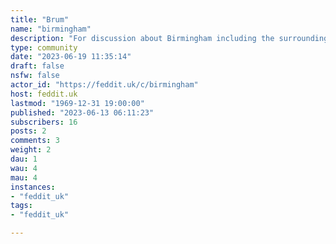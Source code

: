 ```yaml
---
title: "Brum" 
name: "birmingham"
description: "For discussion about Birmingham including the surrounding West Midlands area. Discuss all things from news, travel, culture, and general life around Birmingham!Rules and other welcoming info can be found [here](https://feddit.uk/post/1)"
type: community
date: "2023-06-19 11:35:14"
draft: false
nsfw: false
actor_id: "https://feddit.uk/c/birmingham"
host: feddit.uk
lastmod: "1969-12-31 19:00:00"
published: "2023-06-13 06:11:23"
subscribers: 16
posts: 2
comments: 3
weight: 2
dau: 1
wau: 4
mau: 4
instances:
- "feddit_uk"
tags: 
- "feddit_uk"

---
```

